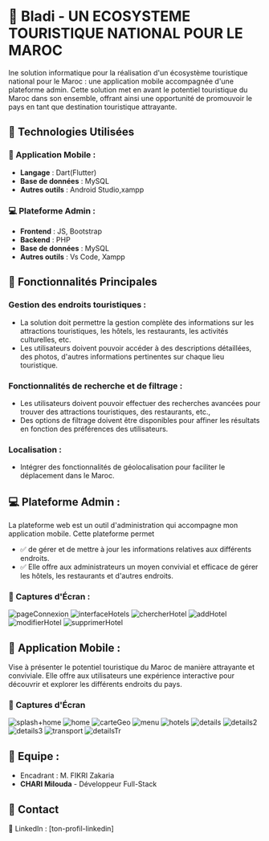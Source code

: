 # 📱 Bladi - UN ECOSYSTEME TOURISTIQUE NATIONAL POUR LE MAROC 
Ine solution informatique pour la réalisation d'un écosystème touristique national pour le Maroc : une application mobile  accompagnée d'une plateforme admin. Cette solution met en avant le potentiel touristique du Maroc dans son ensemble, offrant ainsi une opportunité de promouvoir le pays en tant que destination touristique attrayante. 
## 🚀 Technologies Utilisées

### 📱 Application Mobile :
- **Langage** : Dart(Flutter) 
- **Base de données** : MySQL
- **Autres outils** : Android Studio,xampp

### 💻 Plateforme Admin :
- **Frontend** : JS, Bootstrap
- **Backend** : PHP
- **Base de données** : MySQL
- **Autres outils** : Vs Code, Xampp
## 📌 Fonctionnalités Principales
### Gestion des endroits touristiques : 
- La solution doit permettre la gestion complète des informations sur les attractions touristiques, les hôtels, les restaurants, les activités culturelles, etc. 
- Les utilisateurs doivent pouvoir accéder à des descriptions détaillées, des photos, d'autres informations pertinentes sur chaque lieu touristique.
### Fonctionnalités de recherche et de filtrage :
- Les utilisateurs doivent pouvoir effectuer des recherches avancées pour trouver des attractions touristiques, des restaurants, etc.,  
- Des options de filtrage doivent être disponibles pour affiner les résultats en fonction des préférences des utilisateurs. 
### Localisation : 
- Intégrer des fonctionnalités de géolocalisation pour faciliter le déplacement dans le Maroc. 

## 💻 Plateforme Admin :
 La plateforme web est un outil d'administration qui accompagne mon application mobile. Cette plateforme permet 
- ✅ de gérer et de mettre à jour les informations relatives aux différents endroits. 
- ✅ Elle offre aux administrateurs un moyen convivial et efficace de gérer les hôtels, les 
restaurants et d'autres endroits. 
### 📸 Captures d'Écran : 
![pageConnexion](captures/connexion.png) 
![interfaceHotels](captures/hotels.png) 
![chercherHotel](captures/chercherHotel.png) 
![addHotel](captures/addHotel.png) 
![modifierHotel](captures/modifierHotel.png) 
![supprimerHotel](captures/supprimerHotel.png) 


## 📱 Application Mobile :
Vise à présenter le potentiel touristique du Maroc de manière attrayante et conviviale. Elle offre aux utilisateurs une expérience interactive pour découvrir et explorer les différents endroits du pays.
### 📸 Captures d'Écran
![splash+home](captures/home.png) 
![home](captures/home2.png) 
![carteGeo](captures/carteGeo.png) 
![menu](captures/menu.png) 
![hotels](captures/hotels.png) 
![details](captures/details.png) 
![details2](captures/details2.png) 
![details3](captures/details3.png) 
![transport](captures/transport.png) 
![detailsTr](captures/detailsTr.png) 


## 👥 Equipe : 
- Encadrant : M. FIKRI Zakaria
- **CHARI Milouda** - Développeur Full-Stack  

## 📩 Contact
🔗 LinkedIn : [ton-profil-linkedin]  
